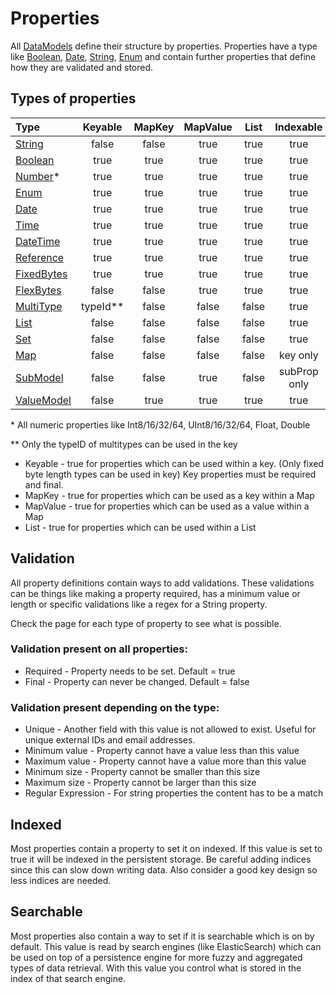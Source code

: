 # Properties

All [DataModels](../datamodel.md) define their structure by properties. Properties 
have a type like [Boolean](boolean.md), [Date](date.md), [String](string.md), 
[Enum](enum.md) and contain further properties that define how they are validated 
and stored.

## Types of properties

|Type                       |Keyable |MapKey |MapValue |List   |Indexable   |
|:--------------------------|:------:|:-----:|:-------:|:-----:|:----------:|
|[String](string.md)        |false   |false  |true     |true   |true        |
|[Boolean](boolean.md)      |true    |true   |true     |true   |true        |
|[Number](number.md)*       |true    |true   |true     |true   |true        |
|[Enum](enum.md)            |true    |true   |true     |true   |true        |
|[Date](date.md)            |true    |true   |true     |true   |true        |
|[Time](time.md)            |true    |true   |true     |true   |true        |
|[DateTime](datetime.md)    |true    |true   |true     |true   |true        |
|[Reference](reference.md)  |true    |true   |true     |true   |true        |
|[FixedBytes](fixedBytes.md)|true    |true   |true     |true   |true        |
|[FlexBytes](flexBytes.md)  |false   |false  |true     |true   |true        |
|[MultiType](multiType.md)  |typeId**|false  |false    |false  |true        |
|[List](list.md)            |false   |false  |false    |false  |true        |
|[Set](set.md)              |false   |false  |false    |false  |true        |
|[Map](map.md)              |false   |false  |false    |false  |key only    |
|[SubModel](subModel.md)    |false   |false  |true     |false  |subProp only|
|[ValueModel](valueModel.md)|false   |true   |true     |true   |true        |

\* All numeric properties like Int8/16/32/64, UInt8/16/32/64, Float, Double 

\*\* Only the typeID of multitypes can be used in the key 


- Keyable - true for properties which can be used within a key. 
            (Only fixed byte length types can be used in key)
            Key properties must be required and final.
- MapKey - true for properties which can be used as a key within a Map
- MapValue - true for properties which can be used as a value within a Map
- List - true for properties which can be used within a List

## Validation

All property definitions contain ways to add validations. These validations
can be things like making a property required, has a minimum value or
length or specific validations like a regex for a String property.

Check the page for each type of property to see what is possible.

### Validation present on all properties:

* Required - Property needs to be set. Default = true
* Final - Property can never be changed. Default = false

### Validation present depending on the type:

* Unique - Another field with this value is not allowed to exist. Useful 
for unique external IDs and email addresses.
* Minimum value - Property cannot have a value less than this value
* Maximum value - Property cannot have a value more than this value
* Minimum size - Property cannot be smaller than this size
* Maximum size - Property cannot be larger than this size
* Regular Expression - For string properties the content has to be a match

## Indexed

Most properties contain a property to set it on indexed. If this value is set 
to true it will be indexed in the persistent storage. Be careful adding indices
since this can slow down writing data. Also consider a good key design so less
indices are needed.

## Searchable

Most properties also contain a way to set if it is searchable which is on by default.
This value is read by search engines (like ElasticSearch) which can be used
on top of a persistence engine for more fuzzy and aggregated types of data retrieval. 
With this value you control what is stored in the index of that search engine.